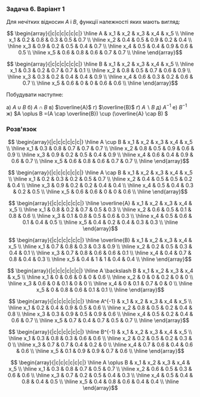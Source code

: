 ### Задача 6. Варіант 1 

Для нечітких відносин $A$ і $B$, функції належності яких мають вигляд:

$$ \begin{array}{|c|c|c|c|c|c|} \hline
А & x_1 & x_2 & x_3 & x_4 & x_5 \\ \hline
x_1 & 0.2 & 0.8 & 0.3 & 0.5 & 0.7 \\ \hline
x_2 & 0.4 & 0.5 & 0.9 & 0.2 & 0.4 \\ \hline
x_3 & 0.9 & 0.2 & 0.5 & 0.4 & 0.7 \\ \hline
x_4 & 0.5 & 0.4 & 0.9 & 0.6 & 0.5 \\ \hline
x_5 & 0.6 & 0.8 & 0.6 & 0.7 & 0.7 \\ \hline
\end{array}$$

$$ \begin{array}{|c|c|c|c|c|c|} \hline
В & x_1 & x_2 & x_3 & x_4 & x_5 \\ \hline
x_1 & 0.3 & 0.2 & 0.7 & 0.7 & 0.1 \\ \hline
x_2 & 0.8 & 0.5 & 0.7 & 0.6 & 0.9 \\ \hline
x_3 & 0.3 & 0.2 & 0.4 & 0.4 & 0.9 \\ \hline
x_4 & 0.6 & 0.3 & 0.2 & 0.6 & 0.7 \\ \hline
x_5 & 0.6 & 0 & 0 & 0.6 & 0.6 \\ \hline
\end{array}$$

Побудувати наступне:

а) $A \cup B$
б) $A \cap B$
в) $\overline{A}$
г) $\overline{B}$
ґ) $A \backslash B$
д) $A^{-1}$
е) $B^{-1}$
ж) $A \oplus B =(A \cap \overline{B}) \cup (\overline{A} \cap B) $

### Розв'язок

$$ \begin{array}{|c|c|c|c|c|c|} \hline
A \cup B & x_1 & x_2 & x_3 & x_4 & x_5 \\ \hline
x_1 & 0.3 & 0.8 & 0.7 & 0.7 & 0.7 \\ \hline
x_2 & 0.8 & 0.5 & 0.9 & 0.6 & 0.9 \\ \hline
x_3 & 0.9 & 0.2 & 0.5 & 0.4 & 0.9 \\ \hline
x_4 & 0.6 & 0.4 & 0.9 & 0.6 & 0.7 \\ \hline
x_5 & 0.6 & 0.8 & 0.6 & 0.7 & 0.7 \\ \hline
\end{array}$$


$$ \begin{array}{|c|c|c|c|c|c|} \hline
A \cap B & x_1 & x_2 & x_3 & x_4 & x_5 \\ \hline
x_1 & 0.2 & 0.3 & 0.2 & 0.5 & 0.7 \\ \hline
x_2 & 0.4 & 0.5 & 0.5 & 0.2 & 0.4 \\ \hline
x_3 & 0.9 & 0.2 & 0.2 & 0.4 & 0.4 \\ \hline
x_4 & 0.5 & 0.4 & 0.3 & 0.2 & 0.5 \\ \hline
x_5 & 0.6 & 0.6 & 0 & 0 & 0.6 \\ \hline
\end{array}$$


$$ \begin{array}{|c|c|c|c|c|c|} \hline
\overline{A} & x_1 & x_2 & x_3 & x_4 & x_5 \\ \hline
x_1 & 0.8 & 0.2 & 0.7 & 0.5 & 0.3 \\ \hline
x_2 & 0.6 & 0.5 & 0.1 & 0.8 & 0.6 \\ \hline
x_3 & 0.1 & 0.8 & 0.5 & 0.6 & 0.3 \\ \hline
x_4 & 0.5 & 0.6 & 0.1 & 0.4 & 0.5 \\ \hline
x_5 & 0.4 & 0.2 & 0.4 & 0.3 & 0.3 \\ \hline
\end{array}$$


$$ \begin{array}{|c|c|c|c|c|c|} \hline
\overline{B} & x_1 & x_2 & x_3 & x_4 & x_5 \\ \hline
x_1 & 0.7 & 0.8 & 0.3 & 0.3 & 0.9 \\ \hline
x_2 & 0.2 & 0.5 & 0.3 & 0.4 & 0.1 \\ \hline
x_3 & 0.7 & 0.8 & 0.6 & 0.6 & 0.1 \\ \hline
x_4 & 0.4 & 0.7 & 0.8 & 0.4 & 0.3 \\ \hline
x_5 & 0.4 & 1 & 1 & 0.4 & 0.4 \\ \hline
\end{array}$$


$$ \begin{array}{|c|c|c|c|c|c|} \hline
A \backslash B & x_1 & x_2 & x_3 & x_4 & x_5 \\ \hline
x_1 & 0 & 0.6 & 0 & 0 & 0.6 \\ \hline
x_2 & 0 & 0 & 0.2 & 0 & 0 \\ \hline
x_3 & 0.6 & 0 & 0.1 & 0 & 0 \\ \hline
x_4 & 0 & 0.1 & 0.7 & 0 & 0 \\ \hline
x_5 & 0 & 0.8 & 0.6 & 0.1 & 0.1 \\ \hline
\end{array}$$


$$ \begin{array}{|c|c|c|c|c|c|} \hline
A^{-1} & x_1 & x_2 & x_3 & x_4 & x_5 \\ \hline
x_1 & 0.2 & 0.4 & 0.9 & 0.5 & 0.6 \\ \hline
x_2 & 0.8 & 0.5 & 0.2 & 0.4 & 0.8 \\ \hline
x_3 & 0.3 & 0.9 & 0.5 & 0.9 & 0.6 \\ \hline
x_4 & 0.5 & 0.2 & 0.4 & 0.6 & 0.7 \\ \hline
x_5 & 0.7 & 0.4 & 0.7 & 0.5 & 0.7 \\ \hline
\end{array}$$


$$ \begin{array}{|c|c|c|c|c|c|} \hline
B^{-1} & x_1 & x_2 & x_3 & x_4 & x_5 \\ \hline
x_1 & 0.3 & 0.8 & 0.3 & 0.6 & 0.6 \\ \hline
x_2 & 0.2 & 0.5 & 0.2 & 0.3 & 0 \\ \hline
x_3 & 0.7 & 0.7 & 0.4 & 0.2 & 0 \\ \hline
x_4 & 0.7 & 0.6 & 0.4 & 0.6 & 0.6 \\ \hline
x_5 & 0.1 & 0.9 & 0.9 & 0.7 & 0.6 \\ \hline
\end{array}$$


$$ \begin{array}{|c|c|c|c|c|c|} \hline
A \oplus B & x_1 & x_2 & x_3 & x_4 & x_5 \\ \hline
x_1 & 0.3 & 0.8 & 0.7 & 0.5 & 0.7 \\ \hline
x_2 & 0.6 & 0.5 & 0.3 & 0.6 & 0.6 \\ \hline
x_3 & 0.7 & 0.2 & 0.5 & 0.4 & 0.3 \\ \hline
x_4 & 0.5 & 0.4 & 0.8 & 0.4 & 0.5 \\ \hline
x_5 & 0.4 & 0.8 & 0.6 & 0.4 & 0.4 \\ \hline
\end{array}$$
